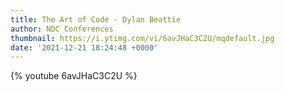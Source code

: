 ```yaml
---
title: The Art of Code - Dylan Beattie
author: NDC Conferences
thumbnail: https://i.ytimg.com/vi/6avJHaC3C2U/mqdefault.jpg
date: '2021-12-21 18:24:48 +0000'
---
```


{% youtube 6avJHaC3C2U %}
